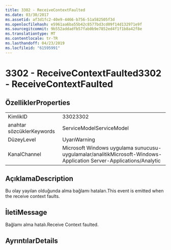 ```yaml
---
title: 3302 - ReceiveContextFaulted
ms.date: 03/30/2017
ms.assetid: af3d1fc2-40e9-4466-b756-51a582505f3d
ms.openlocfilehash: e5961aa6ba55b42c8577bd3cd09f14d132971e9f
ms.sourcegitcommit: 9b552addadfb57fab0b9e7852ed4f1f1b8a42f8e
ms.translationtype: MT
ms.contentlocale: tr-TR
ms.lasthandoff: 04/23/2019
ms.locfileid: "61595991"
---
```

# <a name="3302---receivecontextfaulted"></a><span data-ttu-id="9e0ba-102">3302 - ReceiveContextFaulted</span><span class="sxs-lookup"><span data-stu-id="9e0ba-102">3302 - ReceiveContextFaulted</span></span>
## <a name="properties"></a><span data-ttu-id="9e0ba-103">Özellikler</span><span class="sxs-lookup"><span data-stu-id="9e0ba-103">Properties</span></span>  
  
|||  
|-|-|  
|<span data-ttu-id="9e0ba-104">Kimlik</span><span class="sxs-lookup"><span data-stu-id="9e0ba-104">ID</span></span>|<span data-ttu-id="9e0ba-105">3302</span><span class="sxs-lookup"><span data-stu-id="9e0ba-105">3302</span></span>|  
|<span data-ttu-id="9e0ba-106">anahtar sözcükler</span><span class="sxs-lookup"><span data-stu-id="9e0ba-106">Keywords</span></span>|<span data-ttu-id="9e0ba-107">ServiceModel</span><span class="sxs-lookup"><span data-stu-id="9e0ba-107">ServiceModel</span></span>|  
|<span data-ttu-id="9e0ba-108">Düzey</span><span class="sxs-lookup"><span data-stu-id="9e0ba-108">Level</span></span>|<span data-ttu-id="9e0ba-109">Uyarı</span><span class="sxs-lookup"><span data-stu-id="9e0ba-109">Warning</span></span>|  
|<span data-ttu-id="9e0ba-110">Kanal</span><span class="sxs-lookup"><span data-stu-id="9e0ba-110">Channel</span></span>|<span data-ttu-id="9e0ba-111">Microsoft Windows uygulama sunucusu-uygulamalar/analitik</span><span class="sxs-lookup"><span data-stu-id="9e0ba-111">Microsoft-Windows-Application Server-Applications/Analytic</span></span>|  
  
## <a name="description"></a><span data-ttu-id="9e0ba-112">Açıklama</span><span class="sxs-lookup"><span data-stu-id="9e0ba-112">Description</span></span>  
 <span data-ttu-id="9e0ba-113">Bu olay yayılan olduğunda alma bağlamı hataları.</span><span class="sxs-lookup"><span data-stu-id="9e0ba-113">This event is emitted when the receive context faults.</span></span>  
  
## <a name="message"></a><span data-ttu-id="9e0ba-114">İleti</span><span class="sxs-lookup"><span data-stu-id="9e0ba-114">Message</span></span>  
 <span data-ttu-id="9e0ba-115">Bağlamı alma hatalı.</span><span class="sxs-lookup"><span data-stu-id="9e0ba-115">Receive Context faulted.</span></span>  
  
## <a name="details"></a><span data-ttu-id="9e0ba-116">Ayrıntılar</span><span class="sxs-lookup"><span data-stu-id="9e0ba-116">Details</span></span>
